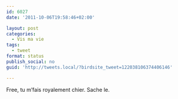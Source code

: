 ```yaml
---
id: 6027
date: '2011-10-06T19:58:46+02:00'

layout: post
categories:
  - Vis ma vie
tags:
  - tweet
format: status
publish_social: no
guid: 'http://tweets.local/?birdsite_tweet=122038106374406146'

---
```


Free, tu m’fais royalement chier. Sache le.